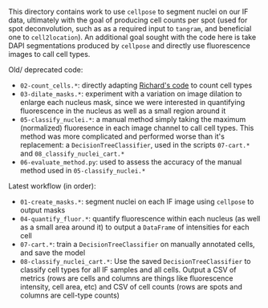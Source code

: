 This directory contains work to use `cellpose` to segment nuclei on our IF data, ultimately with the goal of producing cell counts per spot (used for spot deconvolution, such as as a required input to `tangram`, and beneficial one to `cell2location`). An additional goal sought with the code here is take DAPI segmentations produced by `cellpose` and directly use fluorescence images to call cell types.

Old/ deprecated code:

* `02-count_cells.*`: directly adapting [Richard's code](https://github.com/chaichontat/libd-rotation/blob/main/scripts/segmentation/process_mask.py) to count cell types
* `03-dilate_masks.*`: experiment with a variation on image dilation to enlarge each nucleus mask, since we were interested in quantifying fluorescence in the nucleus as well as a small region around it
* `05-classify_nuclei.*`: a manual method simply taking the maximum (normalized) fluoresence in each image channel to call cell types. This method was more complicated and performed worse than it's replacement: a `DecisionTreeClassifier`, used in the scripts `07-cart.*` and `08_classify_nuclei_cart.*`
* `06-evaluate_method.py`: used to assess the accuracy of the manual method used in `05-classify_nuclei.*`

Latest workflow (in order):

* `01-create_masks.*`: segment nuclei on each IF image using `cellpose` to output masks
* `04-quantify_fluor.*`: quantify fluorescence within each nucleus (as well as a small area around it) to output a `DataFrame` of intensities for each cell
* `07-cart.*`: train a `DecisionTreeClassifier` on manually annotated cells, and save the model
* `08-classify_nuclei_cart.*`: Use the saved `DecisionTreeClassifier` to classify cell types for all IF samples and all cells. Output a CSV of metrics (rows are cells and columns are things like fluorescence intensity, cell area, etc) and CSV of cell counts (rows are spots and columns are cell-type counts)
